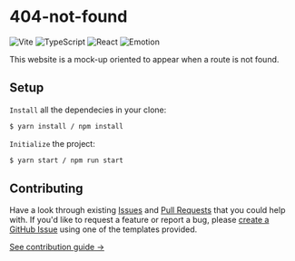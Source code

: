 # 404-not-found

![Vite](https://img.shields.io/static/v1?style=for-the-badge&message=Vite&color=646CFF&logo=Vite&logoColor=FFFFFF&label=)
![TypeScript](https://img.shields.io/static/v1?style=for-the-badge&message=TypeScript&color=3178C6&logo=TypeScript&logoColor=FFFFFF&label=)
![React](https://img.shields.io/static/v1?style=for-the-badge&message=React&color=222222&logo=React&logoColor=61DAFB&label=)
![Emotion](https://img.shields.io/static/v1?style=for-the-badge&message=Emotion&color=CC6699&logo=Emotion&logoColor=FFFFFF&label=)

This website is a mock-up oriented to appear when a route is not found.

## Setup

`Install` all the dependecies in your clone:

```bash
$ yarn install / npm install
```

`Initialize` the project:

```bash
$ yarn start / npm run start
```

## Contributing

Have a look through existing [Issues](https://github.com/Rub4l1to/404-not-found/issues) and [Pull Requests](https://github.com/Rub4l1to/404-not-found/pulls) that you could help with. If you'd like to request a feature or report a bug, please [create a GitHub Issue](https://github.com/Rub4l1to/404-not-found/issues) using one of the templates provided.

[See contribution guide →](https://github.com/Rub4l1to/404-not-found/blob/main/CONTRIBUTING.md)
